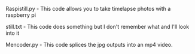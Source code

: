Raspistill.py -
This code allows you to take timelapse photos with a raspberry pi 


still.txt - 
This code does something but I don't remember what and I'll look into it


Mencoder.py -
This code splices the jpg outputs into an mp4 video.

